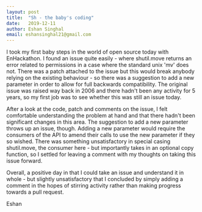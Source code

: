 ```yaml
---
layout: post
title:  "Sh - the baby's coding"
date:   2019-12-11
author: Eshan Singhal
email: eshansinghal21@gmail.com
---
```


I took my first baby steps in the world of open source today with EnHackathon. 
I found an issue quite easily - where shutil.move returns an error related to permissions in a case where the standard unix 'mv' does not. 
There was a patch attached to the issue but this would break anybody relying on the existing behaviour - so there was a suggestion to add a new parameter in order to 
allow for full backwards compatibility. The original issue was raised way back in 2006 and there hadn't been any activity for 5 years, so my first job was 
to see whether this was still an issue today.


After a look at the code, patch and comments on the issue, I felt comfortable understanding the problem at hand and that there hadn't been significant changes in this 
area. The suggestion to add a new parameter throws up an issue, though. Adding a new parameter would require the consumers of the API to amend their calls to use the 
new parameter if they so wished. There was something unsatisfactory in special casing shutil.move, the consumer here - but importantly takes in an 
optional copy function, so I settled for leaving a comment with my thoughts on taking this issue forward.


Overall, a positive day in that I could take an issue and understand it in whole - but slightly unsatisfactory that I concluded by simply adding a comment in
the hopes of stirring activity rather than making progress towards a pull request.

Eshan 

